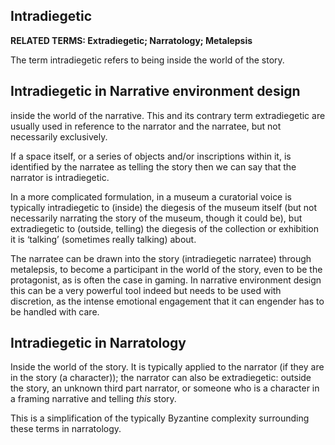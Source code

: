## Intradiegetic

**RELATED TERMS: Extradiegetic; Narratology; Metalepsis**

The term intradiegetic refers to being inside the world of the story.


## Intradiegetic in Narrative environment design

inside the world of the narrative. This and its contrary term extradiegetic are usually used in reference to the narrator and the narratee, but not necessarily exclusively.

If a space itself, or a series of objects and/or inscriptions within it, is identified by the narratee as telling the story then we can say that the narrator is intradiegetic.

In a more complicated formulation, in a museum a curatorial voice is typically intradiegetic to (inside) the diegesis of the museum itself (but not necessarily narrating the story of the museum, though it could be), but extradiegetic to (outside, telling) the diegesis of the collection or exhibition it is ‘talking’ (sometimes really talking) about.

The narratee can be drawn into the story (intradiegetic narratee) through metalepsis, to become a participant in the world of the story, even to be the protagonist, as is often the case in gaming. In narrative environment design this can be a very powerful tool indeed but needs to be used with discretion, as the intense emotional engagement that it can engender has to be handled with care.

## Intradiegetic in Narratology

Inside the world of the story. It is typically applied to the narrator (if they are in the story (a character)); the narrator can also be extradiegetic: outside the story, an unknown third part narrator, or someone who is a character in a framing narrative and telling _this_ story.

This is a simplification of the typically Byzantine complexity surrounding these terms in narratology.

